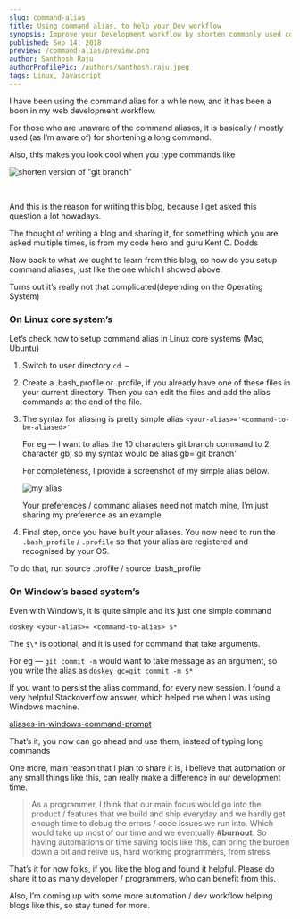 ```yaml
---
slug: command-alias
title: Using command alias, to help your Dev workflow
synopsis: Improve your Development workflow by shorten commonly used commands. And save yourself from Carpal Tunnel Syndrome. Mac / Linux and Windows users can follow this step-by-step guide, very easy to setup and be done with long typings of command
published: Sep 14, 2018
preview: /command-alias/preview.png
author: Santhosh Raju
authorProfilePic: /authors/santhosh.raju.jpeg
tags: Linux, Javascript
---
```


I have been using the command alias for a while now, and it has been a boon in
my web development workflow.

For those who are unaware of the command aliases, it is basically / mostly used
(as I’m aware of) for shortening a long command.

Also, this makes you look cool when you type commands like

![shorten version of "git branch"](/command-alias/screen-1.png)

<br/>

And this is the reason for writing this blog, because I get asked this question
a lot nowadays.

The thought of writing a blog and sharing it, for something which you are asked
multiple times, is from my code hero and guru Kent C. Dodds

Now back to what we ought to learn from this blog, so how do you setup command
aliases, just like the one which I showed above.

Turns out it’s really not that complicated(depending on the Operating System)

### On Linux core system’s

Let’s check how to setup command alias in Linux core systems (Mac, Ubuntu)

1. Switch to user directory `cd ~`

2. Create a .bash_profile or .profile, if you already have one of these files in
   your current directory. Then you can edit the files and add the alias
   commands at the end of the file.

3. The syntax for aliasing is pretty simple alias
   `<your-alias>='<command-to-be-aliased>'`

   For eg — I want to alias the 10 characters git branch command to 2 character
   gb, so my syntax would be alias gb='git branch'

   For completeness, I provide a screenshot of my simple alias below.

   ![my alias](/command-alias/screen-2.png)

   Your preferences / command aliases need not match mine, I’m just sharing my
   preference as an example.

4. Final step, once you have built your aliases. You now need to run the
   `.bash_profile` / `.profile` so that your alias are registered and recognised
   by your OS.

To do that, run source .profile / source .bash_profile

### On Window’s based system’s

Even with Window’s, it is quite simple and it’s just one simple command

```shell
doskey <your-alias>= <command-to-alias> $*
```

The `$\*` is optional, and it is used for command that take arguments.

For eg — `git commit -m` would want to take message as an argument, so you write
the alias as `doskey gc=git commit -m $*`

If you want to persist the alias command, for every new session. I found a very
helpful Stackoverflow answer, which helped me when I was using Windows machine.

[aliases-in-windows-command-prompt](https://stackoverflow.com/questions/20530996/aliases-in-windows-command-prompt)

That’s it, you now can go ahead and use them, instead of typing long commands

One more, main reason that I plan to share it is, I believe that automation or
any small things like this, can really make a difference in our development
time.

> As a programmer, I think that our main focus would go into the product /
> features that we build and ship everyday and we hardly get enough time to
> debug the errors / code issues we run into. Which would take up most of our
> time and we eventually <b>#burnout</b>. So having automations or time saving tools
> like this, can bring the burden down a bit and relive us, hard working
> programmers, from stress.

That’s it for now folks, if you like the blog and found it helpful. Please do
share it to as many developer / programmers, who can benefit from this.

Also, I’m coming up with some more automation / dev workflow helping blogs like
this, so stay tuned for more.
